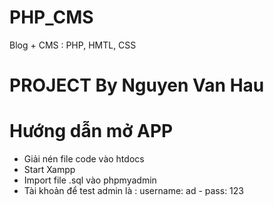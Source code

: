 # PHP_CMS
Blog + CMS : PHP, HMTL, CSS
# PROJECT By Nguyen Van Hau 
# Hướng dẫn mở APP
- Giải nén file code vào htdocs
- Start Xampp
- Import file .sql vào phpmyadmin
- Tài khoản để test admin là : username: ad - pass: 123
